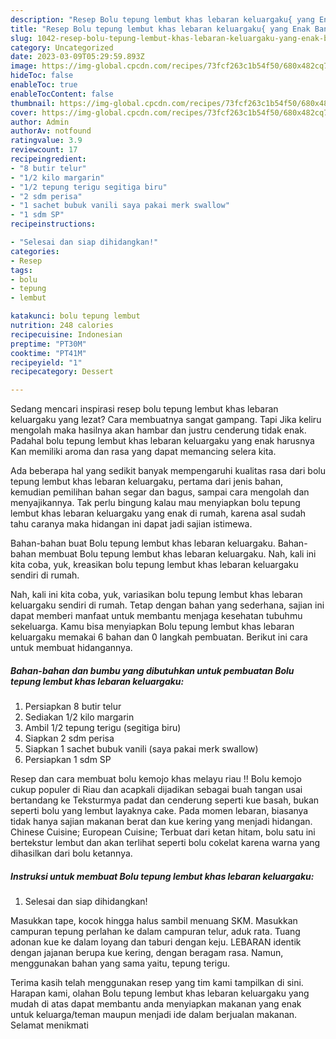 ```yaml
---
description: "Resep Bolu tepung lembut khas lebaran keluargaku{ yang Enak Banget,  Menu Buat lebaran"
title: "Resep Bolu tepung lembut khas lebaran keluargaku{ yang Enak Banget,  Menu Buat lebaran"
slug: 1042-resep-bolu-tepung-lembut-khas-lebaran-keluargaku-yang-enak-banget-menu-buat-lebaran
category: Uncategorized
date: 2023-03-09T05:29:59.893Z
image: https://img-global.cpcdn.com/recipes/73fcf263c1b54f50/680x482cq70/bolu-tepung-lembut-khas-lebaran-keluargaku-foto-resep-utama.jpg
hideToc: false
enableToc: true
enableTocContent: false
thumbnail: https://img-global.cpcdn.com/recipes/73fcf263c1b54f50/680x482cq70/bolu-tepung-lembut-khas-lebaran-keluargaku-foto-resep-utama.jpg
cover: https://img-global.cpcdn.com/recipes/73fcf263c1b54f50/680x482cq70/bolu-tepung-lembut-khas-lebaran-keluargaku-foto-resep-utama.jpg
author: Admin
authorAv: notfound
ratingvalue: 3.9
reviewcount: 17
recipeingredient:
- "8 butir telur"
- "1/2 kilo margarin"
- "1/2 tepung terigu segitiga biru"
- "2 sdm perisa"
- "1 sachet bubuk vanili saya pakai merk swallow"
- "1 sdm SP"
recipeinstructions:

- "Selesai dan siap dihidangkan!"
categories:
- Resep
tags:
- bolu
- tepung
- lembut

katakunci: bolu tepung lembut 
nutrition: 248 calories
recipecuisine: Indonesian
preptime: "PT30M"
cooktime: "PT41M"
recipeyield: "1"
recipecategory: Dessert

---
```



Sedang mencari inspirasi resep bolu tepung lembut khas lebaran keluargaku yang lezat? Cara membuatnya sangat gampang. Tapi Jika keliru mengolah maka hasilnya akan hambar dan justru cenderung tidak enak. Padahal bolu tepung lembut khas lebaran keluargaku yang enak harusnya Kan memiliki aroma dan rasa yang dapat memancing selera kita.


Ada beberapa hal yang sedikit banyak mempengaruhi kualitas rasa dari bolu tepung lembut khas lebaran keluargaku, pertama dari jenis bahan, kemudian pemilihan bahan segar dan bagus, sampai cara mengolah dan menyajikannya. Tak perlu bingung kalau mau menyiapkan bolu tepung lembut khas lebaran keluargaku yang enak di rumah, karena asal sudah tahu caranya maka hidangan ini dapat jadi sajian istimewa.

Bahan-bahan buat Bolu tepung lembut khas lebaran keluargaku. Bahan-bahan membuat Bolu tepung lembut khas lebaran keluargaku. Nah, kali ini kita coba, yuk, kreasikan bolu tepung lembut khas lebaran keluargaku sendiri di rumah.


Nah, kali ini kita coba, yuk, variasikan bolu tepung lembut khas lebaran keluargaku sendiri di rumah. Tetap dengan bahan yang sederhana, sajian ini dapat memberi manfaat untuk membantu menjaga kesehatan tubuhmu sekeluarga. Kamu bisa menyiapkan Bolu tepung lembut khas lebaran keluargaku memakai 6 bahan dan 0 langkah pembuatan. Berikut ini cara untuk membuat hidangannya.

<!--inarticleads1-->

##### Bahan-bahan dan bumbu yang dibutuhkan untuk pembuatan Bolu tepung lembut khas lebaran keluargaku:

1. Persiapkan 8 butir telur
1. Sediakan 1/2 kilo margarin
1. Ambil 1/2 tepung terigu (segitiga biru)
1. Siapkan 2 sdm perisa
1. Siapkan 1 sachet bubuk vanili (saya pakai merk swallow)
1. Persiapkan 1 sdm SP


Resep dan cara membuat bolu kemojo khas melayu riau !! Bolu kemojo cukup populer di Riau dan acapkali dijadikan sebagai buah tangan usai bertandang ke Teksturmya padat dan cenderung seperti kue basah, bukan seperti bolu yang lembut layaknya cake. Pada momen lebaran, biasanya tidak hanya sajian makanan berat dan kue kering yang menjadi hidangan. Chinese Cuisine; European Cuisine; Terbuat dari ketan hitam, bolu satu ini bertekstur lembut dan akan terlihat seperti bolu cokelat karena warna yang dihasilkan dari bolu ketannya. 

<!--inarticleads2-->

##### Instruksi untuk membuat Bolu tepung lembut khas lebaran keluargaku:


1. Selesai dan siap dihidangkan!

Masukkan tape, kocok hingga halus sambil menuang SKM. Masukkan campuran tepung perlahan ke dalam campuran telur, aduk rata. Tuang adonan kue ke dalam loyang dan taburi dengan keju. LEBARAN identik dengan jajanan berupa kue kering, dengan beragam rasa. Namun, menggunakan bahan yang sama yaitu, tepung terigu. 

Terima kasih telah menggunakan resep yang tim kami tampilkan di sini. Harapan kami, olahan Bolu tepung lembut khas lebaran keluargaku yang mudah di atas dapat membantu anda menyiapkan makanan yang enak untuk keluarga/teman maupun menjadi ide dalam berjualan makanan. Selamat menikmati
